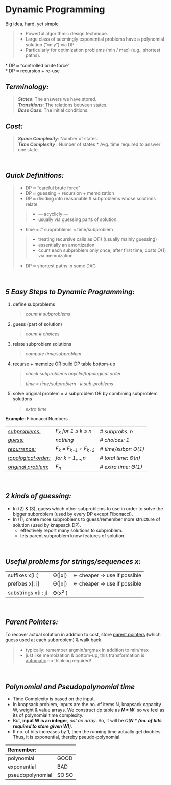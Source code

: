 
# Dynamic Programming
Big idea, hard, yet simple.
> * Powerful algorithmic design technique.
> * Large class of seemingly exponential problems have a polynomial solution (“only”)
via DP.
> * Particularly for optimization problems (min / max) (e.g., shortest paths).

\* DP ≈ “controlled brute force”  
\* DP ≈ recursion + re-use


 ## *Terminology:*
> ***States***: The answers we have stored.  
> ***Transitions***: The relations between states.  
> ***Base Case***: The initial conditions.
 
 ## *Cost:*
> ***Space Complexity***: Number of states.  
> ***Time Complexity*** : Number of states * Avg. time required to answer one state.

<p>&nbsp</p>

## *Quick Definitions:*

> * DP ≈ “careful brute force”
> * DP ≈ guessing + recursion + memoization
> * DP ≈ dividing into reasonable # subproblems whose solutions relate  
  >> * — acyclicly —  
  >> * usually via guessing parts of solution.
> * time = # subproblems × time/subproblem  
  >> * treating recursive calls as O(1) (usually mainly guessing)  
  >> * essentially an amortization  
  >> * count each subproblem only once; after first time, costs O(1) via memoization
> * DP ≈ shortest paths in some DAG

<p>&nbsp</p>

## *5 Easy Steps to Dynamic Programming:*

1. define subproblems 
	> _count # subproblems_
2. guess (part of solution)
	> _count # choices_
3. relate subproblem solutions 
	> _compute time/subproblem_
4. recurse + memoize
OR 
build DP table bottom-up
	> _check subproblems acyclic/topological order_
	>
	> _time = time/subproblem · # sub-problems_ 

6. solve original problem = a subproblem
OR 
by combining subproblem solutions
	> _extra time_

**Example:** Fibonacci Numbers

| 						                |   					                                        | 			     	         |
| --------------------------- | --------------------------------------------------- | -------------------- |
| <u>_subproblems:_</u>       | _F<sub>k</sub> for 1 $\leq$ k $\leq$ n_             | _# subprobs: n_			 |       
| <u>_guess:_</u>     	      | _nothing_ 				 						                      | _# choices: 1_		   |       
| <u>_recurrence:_</u>        | _F<sub>k</sub> = F<sub>k-1</sub> + F<sub>k-2</sub>_ | _# time/subpr: Θ(1)_ |       
| <u>_topological order:_</u> | _for k = 1,...,n_  								                  | _# total time: Θ(n)_ |       
| <u>_original problem:_</u>  | _F<sub>n</sub>_  								                  	| _# extra time: Θ(1)_ |       

<p>&nbsp</p>

## *2 kinds of guessing:*
 * In (2) & (3), guess which other subproblems to use in order to solve the bigger subproblem (used by every DP except Fibonacci).
 * In (1), create more subproblems to guess/remember more structure of solution (used by knapsack DP). 
      * effectively report many solutions to subproblem.
      * lets parent subproblem know features of solution.

<p>&nbsp</p>

## *Useful problems for strings/sequences x:*
| 				  	        |           	 		  |   	                        |
| ------------------- | ----------------- | --------------------------- |
| suffixes x[i :]     | Θ(\|x\|)          | ← cheaper ⇒ use if possible | 
| prefixes x[: i]     | Θ(\|x\|) 		      | ← cheaper ⇒ use if possible |
| substrings x[i : j] | Θ(x<sup>2</sup> ) |             						    |

<p>&nbsp</p>

## *Parent Pointers:*
To recover actual solution in addition to cost, store <u>parent pointers</u> (which guess used at each subproblem) & walk back.
> * typically: remember argmin/argmax in addition to min/max
> * just like memoization & bottom-up, this transformation is <u>automatic</u>
no thinking required!

<p>&nbsp</p>

## *Polynomial and Pseudopolynomial time*
 - Time Complexity is based on the input. 
 - In knapsack problem, Inputs are the no. of items N, knapsack capacity W, weight & value arrays. We construct dp table as _**N * W**_. so we feel as its of polynomial time complexity. 
 - But, **input W is an integer**, _not an array_. So, it will be _O(**N** * **(no. of bits required to store given W)**)_.
 -  If no. of bits increases by 1, then the running time actually get doubles. Thus, it is exponential, thereby pseudo-polynomial.

| Remember:        |       |
|:---------------- | ----- |
| polynomial 	   | GOOD  |
| exponential 	   | BAD   |
| pseudopolynomial | SO SO |




